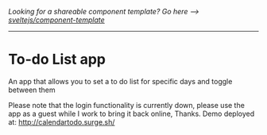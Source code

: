 *Looking for a shareable component template? Go here --> [sveltejs/component-template](https://github.com/sveltejs/component-template)*

---

# To-do List app

An app that allows you to set a to do list for specific days and toggle between them

Please note that the login functionality is currently down, please use the app as a guest while I work to bring it back online, Thanks.
Demo deployed at: http://calendartodo.surge.sh/
